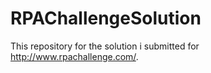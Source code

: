 # RPAChallengeSolution
This repository for the solution i submitted for http://www.rpachallenge.com/. 
